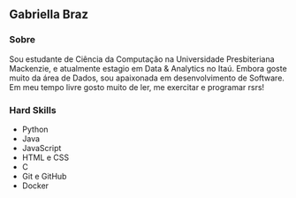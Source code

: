 ## Gabriella Braz

### Sobre
Sou estudante de Ciência da Computação na Universidade Presbiteriana Mackenzie, e atualmente estagio em Data & Analytics no Itaú. Embora goste muito da área de Dados, sou apaixonada em desenvolvimento de Software. Em meu tempo livre gosto muito de ler, me exercitar e programar rsrs! 

### Hard Skills
- Python 
- Java
- JavaScript
- HTML e CSS
- C
- Git e GitHub
- Docker
